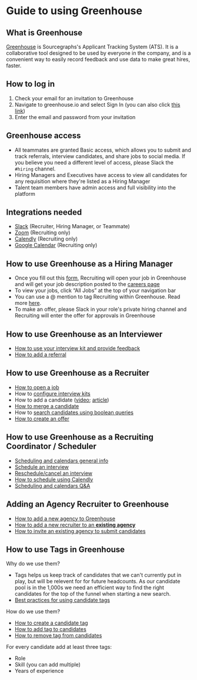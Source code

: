# Guide to using Greenhouse

## What is Greenhouse

[Greenhouse](https://www.greenhouse.io/) is Sourcegraphs's Applicant Tracking System (ATS). It is a collaborative tool designed to be used by everyone in the company, and is a convenient way to easily record feedback and use data to make great hires, faster.

## How to log in

1. Check your email for an invitation to Greenhouse
2. Navigate to greenhouse.io and select Sign In (you can also click [this link](https://app.greenhouse.io/users/sign_in))
3. Enter the email and password from your invitation

## Greenhouse access

- All teammates are granted Basic access, which allows you to submit and track referrals, interview candidates, and share jobs to social media. If you believe you need a different level of access, please Slack the `#hiring` channel.
- Hiring Managers and Executives have access to view all candidates for any requisition where they're listed as a Hiring Manager
- Talent team members have admin access and full visibility into the platform

## Integrations needed

- [Slack](https://support.greenhouse.io/hc/en-us/articles/207344866-Slack) (Recruiter, Hiring Manager, or Teammate)
- [Zoom](https://support.greenhouse.io/hc/en-us/articles/360042222612-Zoom) (Recruiting only)
- [Calendly](https://support.greenhouse.io/hc/en-us/articles/360029359472) (Recruiting only)
- [Google Calendar](https://support.greenhouse.io/hc/en-us/articles/360021799232-Enable-Google-Calendar) (Recruiting only)

## How to use Greenhouse as a Hiring Manager

- Once you fill out this [form](https://forms.gle/13EraprAhpYz29dTA), Recruiting will open your job in Greenhouse and will get your job description posted to the [careers page](https://boards.greenhouse.io/sourcegraph91)
- To view your jobs, click “All Jobs” at the top of your navigation bar
- You can use a @ mention to tag Recruiting within Greenhouse. Read more [here](https://support.greenhouse.io/hc/en-us/articles/360013153651--mentions).
- To make an offer, please Slack in your role's private hiring channel and Recruiting will enter the offer for approvals in Greenhouse

## How to use Greenhouse as an Interviewer

- [How to use your interview kit and provide feedback](https://support.greenhouse.io/hc/en-us/articles/115002226826-Interviewer-guide-Using-interview-kits)
- [How to add a referral](https://support.greenhouse.io/hc/en-us/articles/201982560-Submit-Referrals)

## How to use Greenhouse as a Recruiter

- [How to open a job](https://support.greenhouse.io/hc/en-us/articles/200668380-Create-a-new-job)
- How to [configure interview kits](https://support.greenhouse.io/hc/en-us/articles/115002226746-Configure-interview-kits)
- How to add a candidate ([video](https://support.greenhouse.io/hc/en-us/articles/115002195063-Manually-add-candidates); [article](https://support.greenhouse.io/hc/en-us/articles/360036524551-Add-candidates-to-Greenhouse-via-LinkedIn-RSC-integration))
- [How to merge a candidate](https://support.greenhouse.io/hc/en-us/articles/115004506466-Merge-candidate-profiles)
- How to [search candidates using boolean queries](https://support.greenhouse.io/hc/en-us/articles/202360199-Search-candidates-using-boolean-queries-)
- [How to create an offer](https://support.greenhouse.io/hc/en-us/articles/200721744-Create-Offer)

## How to use Greenhouse as a Recruiting Coordinator / Scheduler

- [Scheduling and calendars general info](https://support.greenhouse.io/hc/en-us/sections/360001178052)
- [Schedule an interview](https://support.greenhouse.io/hc/en-us/articles/360045420091-Schedule-an-interview)
- [Reschedule/cancel an interview](https://support.greenhouse.io/hc/en-us/articles/200241969-Reschedule-cancel-an-interview)
- [How to schedule using Calendly](https://support.greenhouse.io/hc/en-us/articles/360029686091)
- [Scheduling and calendars Q&A](https://support.greenhouse.io/hc/en-us/sections/360000692832)

## Adding an Agency Recruiter to Greenhouse

- [How to add a new agency to Greenhouse](https://support.greenhouse.io/hc/en-us/articles/201078255-Add-a-New-Agency)
- [How to add a new recruiter to an **existing agency**](https://support.greenhouse.io/hc/en-us/articles/200666389)
- [How to invite an existing agency to submit candidates](https://support.greenhouse.io/hc/en-us/articles/200666389-Invite-an-agency-recruiter-to-submit-candidates)

## How to use Tags in Greenhouse

Why do we use them?
- Tags helps us keep track of candidates that we can't currently put in play, but will be relevent for for future headcounts. As our candidate pool is in the 1,000s we need an efficient way to find the right candidates for the top of the funnel when starting a new search. 
- [Best practices for using candidate tags](https://support.greenhouse.io/hc/en-us/articles/360004149852)

How do we use them?
  - [How to create a candidate tag](https://support.greenhouse.io/hc/en-us/articles/360045893411-Create-candidate-tag)
  - [How to add tag to candidates](https://support.greenhouse.io/hc/en-us/articles/360027904392)
  - [How to remove tag from candidates](https://support.greenhouse.io/hc/en-us/articles/360028190371)

For every candidate add at least three tags:
- Role
- Skill (you can add multiple)
- Years of experience
